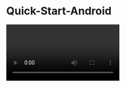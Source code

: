 # Quick-Start-Android

<video src="https://github.com/tahajadid/Quick-Start-Android/blob/master/Demo/football%20news%20demo.mp4"></video>
